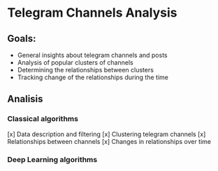 # Telegram Channels Analysis

## Goals:
- General insights about telegram channels and posts
- Analysis of popular clusters of channels
- Determining the relationships between clusters
- Tracking change of the relationships during the time



## Analisis
### Classical algorithms
[x] Data description and filtering
[x] Clustering telegram channels
[x] Relationships between channels
[x] Changes in relationships over time

### Deep Learning algorithms